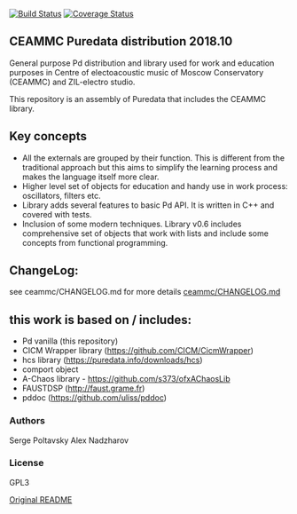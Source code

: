 [![Build Status](https://travis-ci.org/uliss/pure-data.svg?branch=ceammc)](https://travis-ci.org/uliss/pure-data)
[![Coverage Status](https://coveralls.io/repos/github/uliss/pure-data/badge.svg?branch=ceammc)](https://coveralls.io/github/uliss/pure-data?branch=ceammc)

CEAMMC Puredata distribution 2018.10
------------------------------------

General purpose Pd distribution and library used for work and education purposes in Centre of electoacoustic music of Moscow Conservatory (CEAMMC) and ZIL-electro studio.

This repository is an assembly of Puredata that includes the CEAMMC library.

Key concepts
------------

   - All the externals are grouped by their function. This is different from the traditional approach but this aims to simplify the learning process and makes the language itself more clear.
   - Higher level set of objects for education and handy use in work process: oscillators, filters etc.
   - Library adds several features to basic Pd API. It is written in C++ and covered with tests.
   - Inclusion of some modern techniques. Library v0.6 includes comprehensive set of objects that work with lists and include some concepts from functional programming.

ChangeLog:
----------

see ceammc/CHANGELOG.md for more details
[ceammc/CHANGELOG.md](ceammc/CHANGELOG.md)


this work is based on / includes:
---------------------------------
   - Pd vanilla (this repository)
   - CICM Wrapper library (https://github.com/CICM/CicmWrapper)
   - hcs library (https://puredata.info/downloads/hcs)
   - comport object
   - A-Chaos library - https://github.com/s373/ofxAChaosLib
   - FAUSTDSP (http://faust.grame.fr)
   - pddoc (https://github.com/uliss/pddoc)


### Authors
Serge Poltavsky
Alex Nadzharov

### License
GPL3

[Original README](README_ORIGINAL.md)

